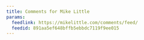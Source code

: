 ```yaml
---
title: Comments for Mike Little
params:
  feedlink: https://mikelittle.com/comments/feed/
  feedid: 891aa5ef648bffb5ebbdc7119f9ee015
---
```

